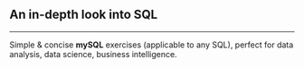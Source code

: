 ## An in-depth look into SQL 
---  
  

Simple & concise **mySQL** exercises (applicable to any SQL), perfect for data analysis, data science, business intelligence.